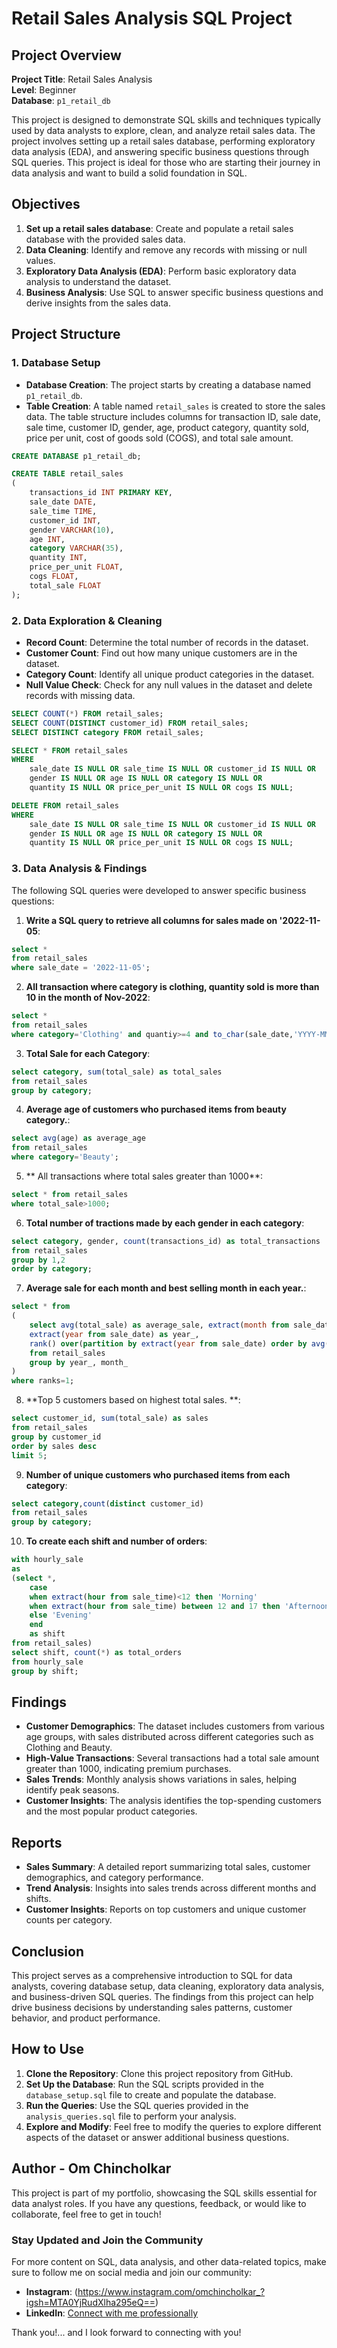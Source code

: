 # Retail Sales Analysis SQL Project

## Project Overview

**Project Title**: Retail Sales Analysis  
**Level**: Beginner  
**Database**: `p1_retail_db`

This project is designed to demonstrate SQL skills and techniques typically used by data analysts to explore, clean, and analyze retail sales data. The project involves setting up a retail sales database, performing exploratory data analysis (EDA), and answering specific business questions through SQL queries. This project is ideal for those who are starting their journey in data analysis and want to build a solid foundation in SQL.

## Objectives

1. **Set up a retail sales database**: Create and populate a retail sales database with the provided sales data.
2. **Data Cleaning**: Identify and remove any records with missing or null values.
3. **Exploratory Data Analysis (EDA)**: Perform basic exploratory data analysis to understand the dataset.
4. **Business Analysis**: Use SQL to answer specific business questions and derive insights from the sales data.

## Project Structure

### 1. Database Setup

- **Database Creation**: The project starts by creating a database named `p1_retail_db`.
- **Table Creation**: A table named `retail_sales` is created to store the sales data. The table structure includes columns for transaction ID, sale date, sale time, customer ID, gender, age, product category, quantity sold, price per unit, cost of goods sold (COGS), and total sale amount.

```sql
CREATE DATABASE p1_retail_db;

CREATE TABLE retail_sales
(
    transactions_id INT PRIMARY KEY,
    sale_date DATE,	
    sale_time TIME,
    customer_id INT,	
    gender VARCHAR(10),
    age INT,
    category VARCHAR(35),
    quantity INT,
    price_per_unit FLOAT,	
    cogs FLOAT,
    total_sale FLOAT
);
```

### 2. Data Exploration & Cleaning

- **Record Count**: Determine the total number of records in the dataset.
- **Customer Count**: Find out how many unique customers are in the dataset.
- **Category Count**: Identify all unique product categories in the dataset.
- **Null Value Check**: Check for any null values in the dataset and delete records with missing data.

```sql
SELECT COUNT(*) FROM retail_sales;
SELECT COUNT(DISTINCT customer_id) FROM retail_sales;
SELECT DISTINCT category FROM retail_sales;

SELECT * FROM retail_sales
WHERE 
    sale_date IS NULL OR sale_time IS NULL OR customer_id IS NULL OR 
    gender IS NULL OR age IS NULL OR category IS NULL OR 
    quantity IS NULL OR price_per_unit IS NULL OR cogs IS NULL;

DELETE FROM retail_sales
WHERE 
    sale_date IS NULL OR sale_time IS NULL OR customer_id IS NULL OR 
    gender IS NULL OR age IS NULL OR category IS NULL OR 
    quantity IS NULL OR price_per_unit IS NULL OR cogs IS NULL;
```

### 3. Data Analysis & Findings

The following SQL queries were developed to answer specific business questions:

1. **Write a SQL query to retrieve all columns for sales made on '2022-11-05**:
```sql
select *
from retail_sales
where sale_date = '2022-11-05';

```

2. **All transaction where category is clothing, quantity sold is more than 10 in the month of Nov-2022**:
```sql
select *
from retail_sales
where category='Clothing' and quantiy>=4 and to_char(sale_date,'YYYY-MM')='2022-11';
```

3. **Total Sale for each Category**:
```sql
select category, sum(total_sale) as total_sales
from retail_sales
group by category;
```

4. **Average age of customers who purchased items from beauty category.**:
```sql
select avg(age) as average_age
from retail_sales
where category='Beauty';
```

5. ** All transactions where total sales greater than 1000**:
```sql
select * from retail_sales
where total_sale>1000;
```

6. **Total number of tractions made by each gender in each category**:
```sql
select category, gender, count(transactions_id) as total_transactions
from retail_sales
group by 1,2
order by category;
```

7. **Average sale for each month and best selling month in each year.**:
```sql
select * from
(
	select avg(total_sale) as average_sale, extract(month from sale_date) as month_,
	extract(year from sale_date) as year_,
	rank() over(partition by extract(year from sale_date) order by avg(total_sale) desc) as ranks
	from retail_sales
	group by year_, month_
)
where ranks=1;
```

8. **Top 5 customers based on highest total sales. **:
```sql
select customer_id, sum(total_sale) as sales
from retail_sales
group by customer_id
order by sales desc
limit 5;
```

9. **Number of unique customers who purchased items from each category**:
```sql
select category,count(distinct customer_id)
from retail_sales
group by category;
```

10. **To create each shift and number of orders**:
```sql
with hourly_sale 
as
(select *,
	case
	when extract(hour from sale_time)<12 then 'Morning'
	when extract(hour from sale_time) between 12 and 17 then 'Afternoon'
	else 'Evening'
	end 
	as shift
from retail_sales)
select shift, count(*) as total_orders
from hourly_sale
group by shift;
```

## Findings

- **Customer Demographics**: The dataset includes customers from various age groups, with sales distributed across different categories such as Clothing and Beauty.
- **High-Value Transactions**: Several transactions had a total sale amount greater than 1000, indicating premium purchases.
- **Sales Trends**: Monthly analysis shows variations in sales, helping identify peak seasons.
- **Customer Insights**: The analysis identifies the top-spending customers and the most popular product categories.

## Reports

- **Sales Summary**: A detailed report summarizing total sales, customer demographics, and category performance.
- **Trend Analysis**: Insights into sales trends across different months and shifts.
- **Customer Insights**: Reports on top customers and unique customer counts per category.

## Conclusion

This project serves as a comprehensive introduction to SQL for data analysts, covering database setup, data cleaning, exploratory data analysis, and business-driven SQL queries. The findings from this project can help drive business decisions by understanding sales patterns, customer behavior, and product performance.

## How to Use

1. **Clone the Repository**: Clone this project repository from GitHub.
2. **Set Up the Database**: Run the SQL scripts provided in the `database_setup.sql` file to create and populate the database.
3. **Run the Queries**: Use the SQL queries provided in the `analysis_queries.sql` file to perform your analysis.
4. **Explore and Modify**: Feel free to modify the queries to explore different aspects of the dataset or answer additional business questions.

## Author - Om Chincholkar

This project is part of my portfolio, showcasing the SQL skills essential for data analyst roles. If you have any questions, feedback, or would like to collaborate, feel free to get in touch!

### Stay Updated and Join the Community

For more content on SQL, data analysis, and other data-related topics, make sure to follow me on social media and join our community:

- **Instagram**: (https://www.instagram.com/omchincholkar_?igsh=MTA0YjRudXlha295eQ==)
- **LinkedIn**: [Connect with me professionally](https://www.linkedin.com/in/om-chincholkar-44b821263?utm_source=share&utm_campaign=share_via&utm_content=profile&utm_medium=android_app)

Thank you!... and I look forward to connecting with you!
